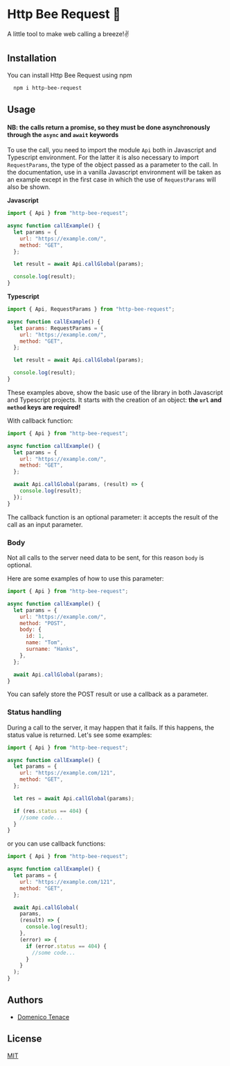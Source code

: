 # Http Bee Request 🐝

A little tool to make web calling a breeze!✌️

## Installation

You can install Http Bee Request using npm

```bash
  npm i http-bee-request
```

## Usage

#### NB: the calls return a promise, so they must be done asynchronously through the `async` and `await` keywords

To use the call, you need to import the module `Api` both in Javascript and Typescript environment.
For the latter it is also necessary to import `RequestParams`, the type of the object passed as a parameter to the call.
In the documentation, use in a vanilla Javascript environment will be taken as an example except in the first case in which the use of `RequestParams` will also be shown.

**Javascript**

```javascript
import { Api } from "http-bee-request";

async function callExample() {
  let params = {
    url: "https://example.com/",
    method: "GET",
  };

  let result = await Api.callGlobal(params);

  console.log(result);
}
```

**Typescript**

```javascript
import { Api, RequestParams } from "http-bee-request";

async function callExample() {
  let params: RequestParams = {
    url: "https://example.com/",
    method: "GET",
  };

  let result = await Api.callGlobal(params);

  console.log(result);
}
```

These examples above, show the basic use of the library in both Javascript and Typescript projects.
It starts with the creation of an object: **the `url` and `method` keys are required!**

With callback function:

```javascript
import { Api } from "http-bee-request";

async function callExample() {
  let params = {
    url: "https://example.com/",
    method: "GET",
  };

  await Api.callGlobal(params, (result) => {
    console.log(result);
  });
}
```

The callback function is an optional parameter: it accepts the result of the call as an input parameter.

### Body

Not all calls to the server need data to be sent, for this reason `body` is optional.

Here are some examples of how to use this parameter:

```javascript
import { Api } from "http-bee-request";

async function callExample() {
  let params = {
    url: "https://example.com/",
    method: "POST",
    body: {
      id: 1,
      name: "Tom",
      surname: "Hanks",
    },
  };

  await Api.callGlobal(params);
}
```

You can safely store the POST result or use a callback as a parameter.

### Status handling

During a call to the server, it may happen that it fails.
If this happens, the status value is returned.
Let's see some examples:

```javascript
import { Api } from "http-bee-request";

async function callExample() {
  let params = {
    url: "https://example.com/121",
    method: "GET",
  };

  let res = await Api.callGlobal(params);

  if (res.status == 404) {
    //some code...
  }
}
```

or you can use callback functions:

```javascript
import { Api } from "http-bee-request";

async function callExample() {
  let params = {
    url: "https://example.com/121",
    method: "GET",
  };

  await Api.callGlobal(
    params,
    (result) => {
      console.log(result);
    },
    (error) => {
      if (error.status == 404) {
        //some code...
      }
    }
  );
}
```

## Authors

- [Domenico Tenace](https://github.com/DomeT99)

## License

[MIT](https://github.com/DomeT99/beerequest/blob/master/LICENSE.md)
